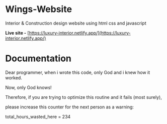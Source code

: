 # Wings-Website
Interior &amp; Construction design website using html css and javascript

**Live site -** [https://luxury-interior.netlify.app/](https://luxury-interior.netlify.app/)

# Documentation
Dear programmer, when i wrote this code, only God and i knew how it worked. 

Now, only God knows!

Therefore, if you are trying to optimize this routine and it fails (most surely),

please increase this counter for the next person as a warning:

total_hours_wasted_here = 234

